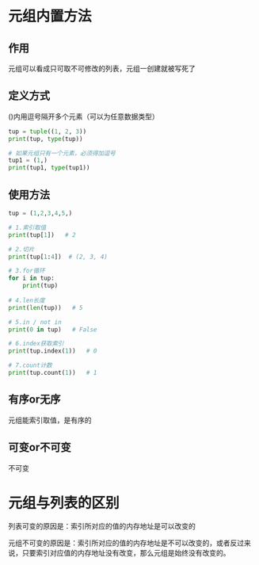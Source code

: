 # 元组内置方法

## 作用

元组可以看成只可取不可修改的列表，元组一创建就被写死了

## 定义方式

()内用逗号隔开多个元素（可以为任意数据类型）

```python
tup = tuple((1, 2, 3))
print(tup, type(tup))

# 如果元组只有一个元素，必须得加逗号
tup1 = (1,)
print(tup1, type(tup1))
```

## 使用方法

```python
tup = (1,2,3,4,5,)

# 1.索引取值
print(tup[1])   # 2

# 2.切片
print(tup[1:4])  # (2, 3, 4)

# 3.for循环
for i in tup:
    print(tup)
    
# 4.len长度
print(len(tup))   # 5

# 5.in / not in
print(0 in tup)   # False

# 6.index获取索引
print(tup.index(1))   # 0

# 7.count计数
print(tup.count(1))   # 1
```

## 有序or无序

元组能索引取值，是有序的

## 可变or不可变

不可变

# 元组与列表的区别

列表可变的原因是：索引所对应的值的内存地址是可以改变的

元组不可变的原因是：索引所对应的值的内存地址是不可以改变的，或者反过来说，只要索引对应值的内存地址没有改变，那么元组是始终没有改变的。